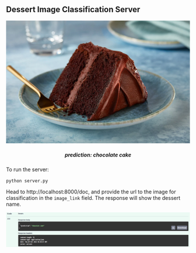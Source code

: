 ## Dessert Image Classification Server

![Chocolate Cake Image](choco-cake.jpeg)
<h5 align="center">prediction: chocolate cake</h5>

To run the server:
```commandline
python server.py
```

Head to http://localhost:8000/doc, and provide the url to the image for classification
in the `image_link` field. The response will show the dessert name.

![Example Response](example_response.png)
